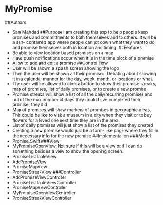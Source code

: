 # MyPromise
##Authors
- Sam Mahdad
##Purpose
I am creating this app to help people keep promises and committments to both 
themselves and to others. It will be a self- contained app where people can jot 
	down what they want to do and promise themselves both in location and 
	timing.
##Features
- Be able to view location based promises on a map
- Have push notifications occur when it is in the time block of a promise
- Allow to add and edit a promise
##Control Flow
- User will be shown a splash screen showing the logo
- Then the user will be shown all their promises. Debating about showing it in a
	 calendar manner for the day, week, month, or locations or what.
- The user will be allowed to click a button to show their promise streaks, map 
of promises, list of daily promises, or to create a new promise
- Promise streaks will show a list of all the daily/recurring promises and out of the max number of days they could have completed their promise, they did
- Map of promises will show markers of promises in geographic areas. This could be like to visit a museum in a city when they visit or to buy flowers for a loved one next time they are in the area.
- List of daily promises will just show a list of the promises they created
- Creating a new promise would just be a form- like page where they fill in the necessary info for the new promise
##Implementation
###Model
- Promise.Swift
###View
- MyPromiseOpenView. Not sure if this will be a view or if I can do something besides a view to show the opening screen.
- PromiseListTableView
- AddPromiseView
- PromiseMapView
- PromiseStreakView
###Controller
- AddPromiseViewController
- PromiseListTableViewController
- PromiseMapViewController
- MyPromiseOpenViewController
- PromiseStreakViewController
